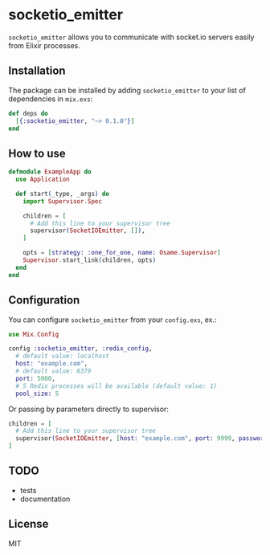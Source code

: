 # socketio_emitter

`socketio_emitter` allows you to communicate with socket.io servers easily from Elixir processes.

## Installation

The package can be installed
by adding `socketio_emitter` to your list of dependencies in `mix.exs`:

```elixir
def deps do
  [{:socketio_emitter, "~> 0.1.0"}]
end
```

## How to use

```elixir
defmodule ExampleApp do
  use Application

  def start(_type, _args) do
    import Supervisor.Spec

    children = [
      # Add this line to your supervisor tree
      supervisor(SocketIOEmitter, []),
    ]

    opts = [strategy: :one_for_one, name: Osame.Supervisor]
    Supervisor.start_link(children, opts)
  end
end
```

## Configuration

You can configure `socketio_emitter` from your `config.exs`, ex.:

```elixir
use Mix.Config

config :socketio_emitter, :redix_config,
  # default value: localhost
  host: "example.com", 
  # default value: 6379
  port: 5000,
  # 5 Redix processes will be available (default value: 1)
  pool_size: 5
```

Or passing by parameters directly to supervisor:

```elixir
children = [
  # Add this line to your supervisor tree
  supervisor(SocketIOEmitter, [host: "example.com", port: 9999, password: "secret"], [name: :socket_emitter]),
]
```

## TODO

- tests
- documentation

## License

MIT

